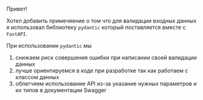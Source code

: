 Привет!

Хотел добавить примечяение о том что для валидации входных данных я использовал библиотеку ```pydantic``` который поставляется вместе с ```FastAPI```.

При использовании ```pydantic``` мы 
1. снижаем риск совершения ошибки при написании своей валидации данных
2. лучше ориентируемся в коде при разработке так как работаем с классом данных
3. облегчяем использование API из-за указание нужных параметров и их типов в документации Swagger